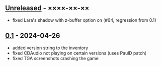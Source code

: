## [Unreleased](https://github.com/LostArtefacts/TR2X/compare/stable...develop) - ××××-××-××
- fixed Lara's shadow with z-buffer option on (#64, regression from 0.1)

## [0.1](https://github.com/rr-/TR2X/compare/...0.1) - 2024-04-26
- added version string to the inventory
- fixed CDAudio not playing on certain versions (uses PaulD patch)
- fixed TGA screenshots crashing the game
